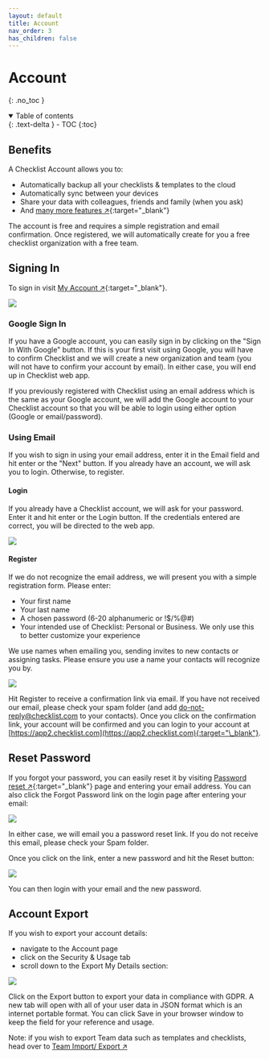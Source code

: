 ```yaml
---
layout: default
title: Account
nav_order: 3
has_children: false
---
```


# Account

{: .no_toc }

<details open markdown="block">
  <summary>
    Table of contents
  </summary>
  {: .text-delta }
- TOC
{:toc}
</details>

## Benefits

A Checklist Account allows you to:

- Automatically backup all your checklists & templates to the cloud
- Automatically sync between your devices
- Share your data with colleagues, friends and family (when you ask)
- And [many more features ↗](https://checklist.com/features){:target="\_blank"}

The account is free and requires a simple registration and email confirmation. Once registered, we will automatically create for you a free checklist organization with a free team.

## Signing In

To sign in visit [My Account ↗](https://app2.checklist.com){:target="\_blank"}.

![](/assets/images/account/signin.png)

### Google Sign In

If you have a Google account, you can easily sign in by clicking on the "Sign In With Google" button. If this is your first visit using Google, you will have to confirm Checklist and we will create a new organization and team (you will not have to confirm your account by email). In either case, you will end up in Checklist web app.

If you previously registered with Checklist using an email address which is the same as your Google account, we will add the Google account to your Checklist account so that you will be able to login using either option (Google or email/password).

### Using Email

If you wish to sign in using your email address, enter it in the Email field and hit enter or the "Next" button. If you already have an account, we will ask you to login. Otherwise, to register.

#### Login

If you already have a Checklist account, we will ask for your password. Enter it and hit enter or the Login button. If the credentials entered are correct, you will be directed to the web app.

![](/assets/images/account/login.png)

#### Register

If we do not recognize the email address, we will present you with a simple registration form. Please enter:

- Your first name
- Your last name
- A chosen password (6-20 alphanumeric or !$/%@#)
- Your intended use of Checklist: Personal or Business. We only use this to better customize your experience

We use names when emailing you, sending invites to new contacts or assigning tasks. Please ensure you use a name your contacts will recognize you by.

![](/assets/images/account/login.png)

Hit Register to receive a confirmation link via email. If you have not received our email, please check your spam folder (and add do-not-reply@checklist.com to your contacts). Once you click on the confirmation link, your account will be confirmed and you can login to your account at [https://app2.checklist.com](https://app2.checklist.com){:target="\_blank"}.

## Reset Password

If you forgot your password, you can easily reset it by visiting [Password reset ↗](https://app2.checklist.com/password-forgotten){:target="\_blank"} page and entering your email address. You can also click the Forgot Password link on the login page after entering your email:

![](/assets/images/account/login-forgot-password.png)

In either case, we will email you a password reset link. If you do not receive this email, please check your Spam folder.

Once you click on the link, enter a new password and hit the Reset button:

![](/assets/images/account/password-reset.png)

You can then login with your email and the new password.

## Account Export

If you wish to export your account details:

- navigate to the Account page
- click on the Security &amp; Usage tab
- scroll down to the Export My Details section:

![](/assets/images/account/user-export.png)

Click on the Export button to export your data in compliance with GDPR. A new tab will open with all of your user data in JSON format which is an internet portable format. You can click Save in your browser window to keep the field for your reference and usage.

Note: if you wish to export Team data such as templates and checklists, head over to [Team Import/ Export ↗](/teams/import-export/)
